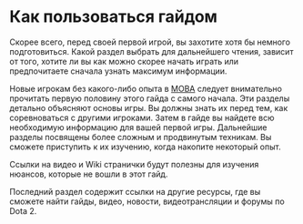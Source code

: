 # Как пользоваться гайдом

Скорее всего, перед своей первой игрой, вы захотите хотя бы немного подготовиться.
Какой раздел выбрать для дальнейшего чтения, зависит от того, хотите ли вы как можно скорее начать играть или предпочитаете сначала узнать максимум информации.

Новые игрокам без какого-либо опыта в [MOBA](https://ru.wikipedia.org/wiki/MOBA) следует внимательно прочитать первую половину этого гайда с самого начала. Эти разделы детально объясняют основы игры. Вы должны знать их перед тем, как соревноваться с другими игроками. Затем в гайде вы найдете всю необходимую информацию для вашей первой игры. Дальнейшие разделы посвящены более сложным и продвинутым техникам. Вы сможете приступить к их изучению, когда накопите некоторый опыт.

Ссылки на видео и Wiki странички будут полезны для изучения нюансов, которые не вошли в этот гайд.

Последний раздел содержит ссылки на другие ресурсы, где вы сможете найти гайды, видео, новости, видеотрансляции и форумы по Dota 2.
